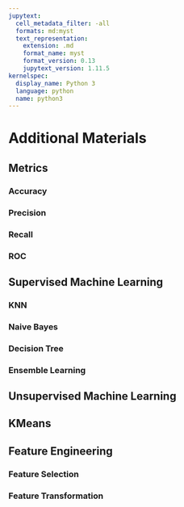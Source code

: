 ```yaml
---
jupytext:
  cell_metadata_filter: -all
  formats: md:myst
  text_representation:
    extension: .md
    format_name: myst
    format_version: 0.13
    jupytext_version: 1.11.5
kernelspec:
  display_name: Python 3
  language: python
  name: python3
---
```


# Additional Materials


## Metrics

### Accuracy
### Precision
### Recall
### ROC

## Supervised Machine Learning
### KNN
### Naive Bayes

### Decision Tree
### Ensemble Learning

## Unsupervised Machine Learning
## KMeans

## Feature Engineering
### Feature Selection
### Feature Transformation
